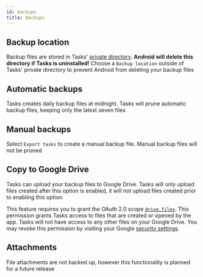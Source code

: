 ```yaml
---
id: backups
title: Backups
---
```


## Backup location

Backup files are stored in Tasks' [private directory](https://developer.android.com/training/data-storage/files.html#PrivateFiles). **Android will delete this directory if Tasks is uninstalled!** Choose a `Backup location` outside of Tasks' private directory to prevent Android from deleting your backup files

## Automatic backups

Tasks creates daily backup files at midnight. Tasks will prune automatic backup files, keeping only the latest seven files

## Manual backups

Select `Export tasks` to create a manual backup file. Manual backup files will not be pruned

## Copy to Google Drive

Tasks can upload your backup files to Google Drive. Tasks will only upload files created after this option is enabled, it will not upload files created prior to enabling this option

This feature requires you to grant the OAuth 2.0 scope [`drive.files`](https://developers.google.com/drive/api/v2/about-auth). This permission grants Tasks access to files that are created or opened by the app. Tasks will not have access to any other files on your Google Drive. You may revoke this permission by visiting your Google [security settings](https://myaccount.google.com/permissions).

## Attachments

File attachments are not backed up, however this functionality is planned for a future release
